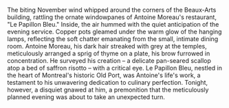 The biting November wind whipped around the corners of the Beaux-Arts building, rattling the ornate windowpanes of Antoine Moreau's restaurant, "Le Papillon Bleu." Inside, the air hummed with the quiet anticipation of the evening service.  Copper pots gleamed under the warm glow of the hanging lamps, reflecting the soft chatter emanating from the small, intimate dining room.  Antoine Moreau, his dark hair streaked with grey at the temples, meticulously arranged a sprig of thyme on a plate, his brow furrowed in concentration.  He surveyed his creation – a delicate pan-seared scallop atop a bed of saffron risotto – with a critical eye.  Le Papillon Bleu, nestled in the heart of Montreal's historic Old Port, was Antoine's life's work, a testament to his unwavering dedication to culinary perfection. Tonight, however, a disquiet gnawed at him, a premonition that the meticulously planned evening was about to take an unexpected turn.
